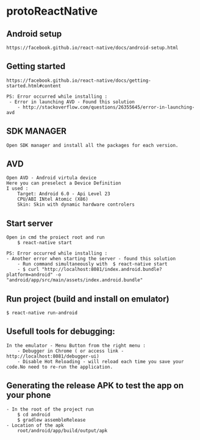 # protoReactNative


## Android setup
	https://facebook.github.io/react-native/docs/android-setup.html

## Getting started
	https://facebook.github.io/react-native/docs/getting-started.html#content

	PS: Error occurred while installing :
	 - Error in launching AVD - Found this solution
	 	- http://stackoverflow.com/questions/26355645/error-in-launching-avd

## SDK MANAGER
	Open SDK manager and install all the packages for each version.

## AVD
	Open AVD - Android virtula device
	Here you can preselect a Device Definition
	I used :
		Target: Android 6.0 - Api Level 23
		CPU/ABI INtel Atomic (X86)
		Skin: Skin with dynamic hardware controlers

## Start server
	Open in cmd the proiect root and run
		$ react-native start

	PS: Error occurred while installing :
	- Another error when starting the server - found this solution
		- Run command simultaneously with  $ react-native start
		- $ curl "http://localhost:8081/index.android.bundle?platform=android" -o "android/app/src/main/assets/index.android.bundle"

## Run project (build and install on emulator)
	$ react-native run-android

## Usefull tools for debugging:
	In the emulator - Menu Button from the right menu :
		- Debugger in Chrome ( or access link - http://localhost:8081/debugger-ui)
		- Disable Hot Reloading - will reload each time you save your code.No need to re-run the application.

## Generating the release APK to test the app on your phone
	- In the root of the project run
		$ cd android
		$ gradlew assembleRelease
	- Location of the apk
		root/android/app/build/output/apk
